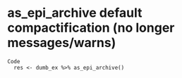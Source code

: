 # as_epi_archive default compactification (no longer messages/warns)

    Code
      res <- dumb_ex %>% as_epi_archive()

